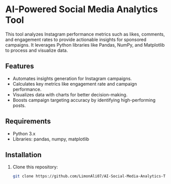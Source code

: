 # AI-Powered Social Media Analytics Tool

This tool analyzes Instagram performance metrics such as likes, comments, and engagement rates to provide actionable insights for sponsored campaigns. It leverages Python libraries like Pandas, NumPy, and Matplotlib to process and visualize data.

## Features
- Automates insights generation for Instagram campaigns.
- Calculates key metrics like engagement rate and campaign performance.
- Visualizes data with charts for better decision-making.
- Boosts campaign targeting accuracy by identifying high-performing posts.

## Requirements
- Python 3.x
- Libraries: pandas, numpy, matplotlib

## Installation
1. Clone this repository:
   ```bash
   git clone https://github.com/LimonAli07/AI-Social-Media-Analytics-Tool
